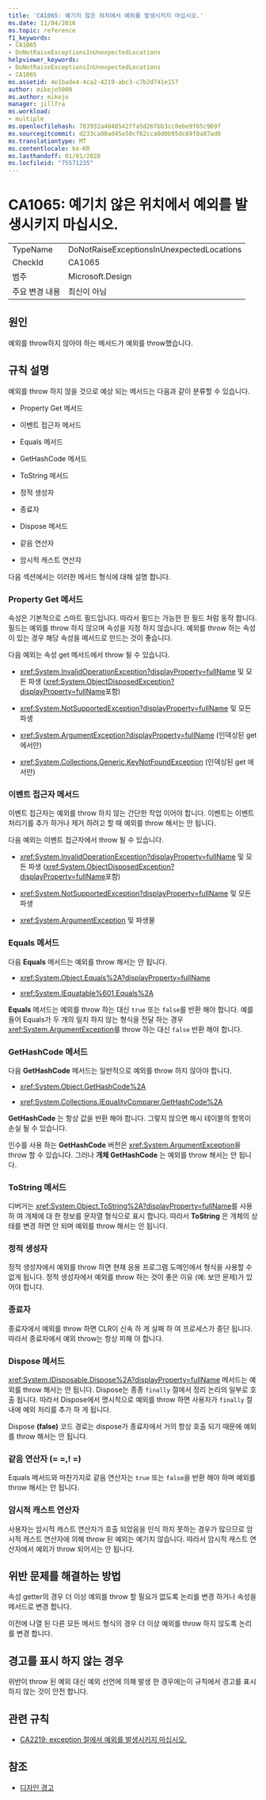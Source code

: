 ```yaml
---
title: 'CA1065: 예기치 않은 위치에서 예외를 발생시키지 마십시오.'
ms.date: 11/04/2016
ms.topic: reference
f1_keywords:
- CA1065
- DoNotRaiseExceptionsInUnexpectedLocations
helpviewer_keywords:
- DoNotRaiseExceptionsInUnexpectedLocations
- CA1065
ms.assetid: 4e1bade4-4ca2-4219-abc3-c7b2d741e157
author: mikejo5000
ms.author: mikejo
manager: jillfra
ms.workload:
- multiple
ms.openlocfilehash: 783932a4048542ffa5d26fbb3cc8ebe9f65c969f
ms.sourcegitcommit: d233ca00ad45e50cf62cca0d0b95dc69f0a87ad6
ms.translationtype: MT
ms.contentlocale: ko-KR
ms.lasthandoff: 01/01/2020
ms.locfileid: "75571235"
---
```

# <a name="ca1065-do-not-raise-exceptions-in-unexpected-locations"></a>CA1065: 예기치 않은 위치에서 예외를 발생시키지 마십시오.

|||
|-|-|
|TypeName|DoNotRaiseExceptionsInUnexpectedLocations|
|CheckId|CA1065|
|범주|Microsoft.Design|
|주요 변경 내용|최신이 아님|

## <a name="cause"></a>원인

예외를 throw하지 않아야 하는 메서드가 예외를 throw했습니다.

## <a name="rule-description"></a>규칙 설명

예외를 throw 하지 않을 것으로 예상 되는 메서드는 다음과 같이 분류할 수 있습니다.

- Property Get 메서드

- 이벤트 접근자 메서드

- Equals 메서드

- GetHashCode 메서드

- ToString 메서드

- 정적 생성자

- 종료자

- Dispose 메서드

- 같음 연산자

- 암시적 캐스트 연산자

다음 섹션에서는 이러한 메서드 형식에 대해 설명 합니다.

### <a name="property-get-methods"></a>Property Get 메서드

속성은 기본적으로 스마트 필드입니다. 따라서 필드는 가능한 한 필드 처럼 동작 합니다. 필드는 예외를 throw 하지 않으며 속성을 지정 하지 않습니다. 예외를 throw 하는 속성이 있는 경우 해당 속성을 메서드로 만드는 것이 좋습니다.

다음 예외는 속성 get 메서드에서 throw 될 수 있습니다.

- <xref:System.InvalidOperationException?displayProperty=fullName> 및 모든 파생 (<xref:System.ObjectDisposedException?displayProperty=fullName>포함)

- <xref:System.NotSupportedException?displayProperty=fullName> 및 모든 파생

- <xref:System.ArgumentException?displayProperty=fullName> (인덱싱된 get 에서만)

- <xref:System.Collections.Generic.KeyNotFoundException> (인덱싱된 get 에서만)

### <a name="event-accessor-methods"></a>이벤트 접근자 메서드

이벤트 접근자는 예외를 throw 하지 않는 간단한 작업 이어야 합니다. 이벤트는 이벤트 처리기를 추가 하거나 제거 하려고 할 때 예외를 throw 해서는 안 됩니다.

다음 예외는 이벤트 접근자에서 throw 될 수 있습니다.

- <xref:System.InvalidOperationException?displayProperty=fullName> 및 모든 파생 (<xref:System.ObjectDisposedException?displayProperty=fullName>포함)

- <xref:System.NotSupportedException?displayProperty=fullName> 및 모든 파생

- <xref:System.ArgumentException> 및 파생물

### <a name="equals-methods"></a>Equals 메서드

다음 **Equals** 메서드는 예외를 throw 해서는 안 됩니다.

- <xref:System.Object.Equals%2A?displayProperty=fullName>

- <xref:System.IEquatable%601.Equals%2A>

**Equals** 메서드는 예외를 throw 하는 대신 `true` 또는 `false`를 반환 해야 합니다. 예를 들어 Equals가 두 개의 일치 하지 않는 형식을 전달 하는 경우 <xref:System.ArgumentException>를 throw 하는 대신 `false` 반환 해야 합니다.

### <a name="gethashcode-methods"></a>GetHashCode 메서드

다음 **GetHashCode** 메서드는 일반적으로 예외를 throw 하지 않아야 합니다.

- <xref:System.Object.GetHashCode%2A>

- <xref:System.Collections.IEqualityComparer.GetHashCode%2A>

**GetHashCode** 는 항상 값을 반환 해야 합니다. 그렇지 않으면 해시 테이블의 항목이 손실 될 수 있습니다.

인수를 사용 하는 **GetHashCode** 버전은 <xref:System.ArgumentException>을 throw 할 수 있습니다. 그러나 **개체 GetHashCode** 는 예외를 throw 해서는 안 됩니다.

### <a name="tostring-methods"></a>ToString 메서드

디버거는 <xref:System.Object.ToString%2A?displayProperty=fullName>를 사용 하 여 개체에 대 한 정보를 문자열 형식으로 표시 합니다. 따라서 **ToString** 은 개체의 상태를 변경 하면 안 되며 예외를 throw 해서는 안 됩니다.

### <a name="static-constructors"></a>정적 생성자

정적 생성자에서 예외를 throw 하면 현재 응용 프로그램 도메인에서 형식을 사용할 수 없게 됩니다. 정적 생성자에서 예외를 throw 하는 것이 좋은 이유 (예: 보안 문제)가 있어야 합니다.

### <a name="finalizers"></a>종료자

종료자에서 예외를 throw 하면 CLR이 신속 하 게 실패 하 여 프로세스가 중단 됩니다. 따라서 종료자에서 예외 throw는 항상 피해 야 합니다.

### <a name="dispose-methods"></a>Dispose 메서드

<xref:System.IDisposable.Dispose%2A?displayProperty=fullName> 메서드는 예외를 throw 해서는 안 됩니다. Dispose는 종종 `finally` 절에서 정리 논리의 일부로 호출 됩니다. 따라서 Dispose에서 명시적으로 예외를 throw 하면 사용자가 `finally` 절 내에 예외 처리를 추가 하 게 됩니다.

Dispose **(false)** 코드 경로는 dispose가 종료자에서 거의 항상 호출 되기 때문에 예외를 throw 해서는 안 됩니다.

### <a name="equality-operators--"></a>같음 연산자 (= =,! =)

Equals 메서드와 마찬가지로 같음 연산자는 `true` 또는 `false`을 반환 해야 하며 예외를 throw 해서는 안 됩니다.

### <a name="implicit-cast-operators"></a>암시적 캐스트 연산자

사용자는 암시적 캐스트 연산자가 호출 되었음을 인식 하지 못하는 경우가 많으므로 암시적 캐스트 연산자에 의해 throw 된 예외는 예기치 않습니다. 따라서 암시적 캐스트 연산자에서 예외가 throw 되어서는 안 됩니다.

## <a name="how-to-fix-violations"></a>위반 문제를 해결하는 방법

속성 getter의 경우 더 이상 예외를 throw 할 필요가 없도록 논리를 변경 하거나 속성을 메서드로 변경 합니다.

이전에 나열 된 다른 모든 메서드 형식의 경우 더 이상 예외를 throw 하지 않도록 논리를 변경 합니다.

## <a name="when-to-suppress-warnings"></a>경고를 표시 하지 않는 경우

위반이 throw 된 예외 대신 예외 선언에 의해 발생 한 경우에는이 규칙에서 경고를 표시 하지 않는 것이 안전 합니다.

## <a name="related-rules"></a>관련 규칙

- [CA2219: exception 절에서 예외를 발생시키지 마십시오.](../code-quality/ca2219.md)

## <a name="see-also"></a>참조

- [디자인 경고](../code-quality/design-warnings.md)
